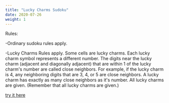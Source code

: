 ```yaml
---
title: "Lucky Charms Sudoku"
date: 2020-07-26
weight: 1
---
```

Rules:

-Ordinary sudoku rules apply.

-Lucky Charms Rules apply. Some cells are lucky charms. Each lucky charm symbol represents a different number. The digits near the lucky charm (adjacent and diagonally adjacent) that are within 1 of the lucky charm's number are called close neighbors. For example, if the lucky charm is 4, any neighboring digits that are 3, 4, or 5 are close neighbors. A lucky charm has exactly as many close neighbors as it's number. All lucky charms are given. (Remember that all lucky charms are given.)

<a href="https://app.crackingthecryptic.com/bsugsq727k">try it here</a>

